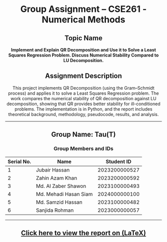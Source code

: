 # <div align="center">Group Assignment – CSE261 - Numerical Methods</div>

## <div align="center">Topic Name</div>  
<div align="center"><b>Implement and Explain QR Decomposition and Use it to Solve a Least Squares Regression Problem. Discuss Numerical Stability Compared to LU Decomposition.</b></div>  

## <div align="center">Assignment Description</div>
<div align="center">
This project implements QR Decomposition (using the Gram–Schmidt process) and applies it to solve a Least Squares Regression problem. The work compares the numerical stability of QR decomposition against LU decomposition, showing that QR provides better stability for ill-conditioned problems. The implementation is in Python, and the report includes theoretical background, methodology, pseudocode, results, and analysis.
</div>

---

## <div align="center">Group Name: Tau(T)</div>

<div align="center">

### Group Members and IDs  

| Serial No. | Name                   | Student ID      |
|------------|------------------------|-----------------|
| 1          | Jubair Hassan          | 2023200000527   |
| 2          | Zahin Azam Khan        | 2023200000592   |
| 3          | Md. Al Zaber Shawon    | 2023100000493   |
| 4          | Md. Mehadi Hasan Siam  | 2024000000100   |
| 5          | Md. Samzid Hassan      | 2023100000482   |
| 6          | Sanjida Rohman         | 2023000000057   |

</div>

---

## <div align="center">[Click here to view the report on (LaTeX)](https://www.overleaf.com/read/gytsgwghkjkk#2a40ed)</div>




